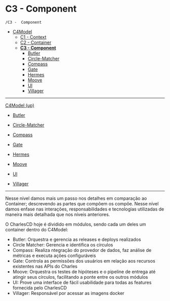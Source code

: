 # C3 -  Component

`/C3 -  Component`

* [C4Model](/docs/README.md)
  * [C1 -  Context](/docs/C1%20-%20%20Context/README.md)
  * [C2 - Container](/docs/C2%20-%20Container/README.md)
  * [**C3 -  Component**](/docs/C3%20-%20%20Component/README.md)
    * [Butler](/docs/C3%20-%20%20Component/Butler/README.md)
    * [Circle-Matcher](/docs/C3%20-%20%20Component/Circle-Matcher/README.md)
    * [Compass](/docs/C3%20-%20%20Component/Compass/README.md)
    * [Gate](/docs/C3%20-%20%20Component/Gate/README.md)
    * [Hermes](/docs/C3%20-%20%20Component/Hermes/README.md)
    * [Moove](/docs/C3%20-%20%20Component/Moove/README.md)
    * [UI](/docs/C3%20-%20%20Component/UI/README.md)
    * [Villager](/docs/C3%20-%20%20Component/Villager/README.md)

---

[C4Model (up)](/docs/README.md)

- [Butler](/docs/C3%20-%20%20Component/Butler/README.md)

- [Circle-Matcher](/docs/C3%20-%20%20Component/Circle-Matcher/README.md)

- [Compass](/docs/C3%20-%20%20Component/Compass/README.md)

- [Gate](/docs/C3%20-%20%20Component/Gate/README.md)

- [Hermes](/docs/C3%20-%20%20Component/Hermes/README.md)

- [Moove](/docs/C3%20-%20%20Component/Moove/README.md)

- [UI](/docs/C3%20-%20%20Component/UI/README.md)

- [Villager](/docs/C3%20-%20%20Component/Villager/README.md)

---

Nesse nível damos mais um passo nos detalhes em comparação ao Container; descrevendo as partes que compõem os compõe. Nesse nível damos enfase nas interações, responsabilidades e tecnologias utilizadas de maneira mais detalhada que nos níveis anteriores. 

O CharlesCD hoje é dividido em módulos, sendo cada um deles um container dentro do C4Model:

- Butler: Orquestra e gerencia as releases e deploys realizados
- Circle Matcher: Gerencia e identifica os círculos
- Compass: Realiza ntegração do provedor de dados, faz análise de métricas e executa ações configuráveis
- Gate: Controla as permissões dos usuários em relação aos recursos existentes nas APIs do Charles
- Moove:  Orquestra os testes de hipóteses e o pipeline de entrega até atingir seus círculos, facilitando a ponte entre os outros módulos
- UI: Prove uma interface de fácil usabilidade para todas as features fornecida pelo CharlesCD
- Villager: Responsável por acessar as imagens docker
